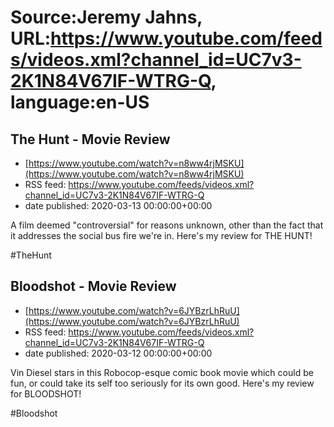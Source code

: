 # Source:Jeremy Jahns, URL:https://www.youtube.com/feeds/videos.xml?channel_id=UC7v3-2K1N84V67IF-WTRG-Q, language:en-US

## The Hunt - Movie Review
 - [https://www.youtube.com/watch?v=n8ww4rjMSKU](https://www.youtube.com/watch?v=n8ww4rjMSKU)
 - RSS feed: https://www.youtube.com/feeds/videos.xml?channel_id=UC7v3-2K1N84V67IF-WTRG-Q
 - date published: 2020-03-13 00:00:00+00:00

A film deemed "controversial" for reasons unknown, other than the fact that it addresses the social bus fire we're in. Here's my review for THE HUNT!

#TheHunt

## Bloodshot - Movie Review
 - [https://www.youtube.com/watch?v=6JYBzrLhRuU](https://www.youtube.com/watch?v=6JYBzrLhRuU)
 - RSS feed: https://www.youtube.com/feeds/videos.xml?channel_id=UC7v3-2K1N84V67IF-WTRG-Q
 - date published: 2020-03-12 00:00:00+00:00

Vin Diesel stars in this Robocop-esque comic book movie which could be fun, or could take its self too seriously for its own good. Here's my review for BLOODSHOT!

#Bloodshot

